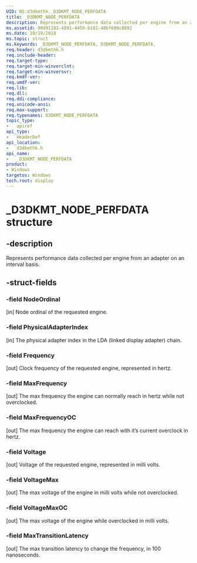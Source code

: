 ```yaml
---
UID: NS:d3dkmthk._D3DKMT_NODE_PERFDATA
title: _D3DKMT_NODE_PERFDATA
description: Represents performance data collected per engine from an adapter on an interval basis.
ms.assetid: 90d91283-4891-4459-b182-40bf600c8b92
ms.date: 10/19/2018
ms.topic: struct
ms.keywords: _D3DKMT_NODE_PERFDATA, D3DKMT_NODE_PERFDATA,
req.header: d3dkmthk.h
req.include-header:
req.target-type:
req.target-min-winverclnt:
req.target-min-winversvr:
req.kmdf-ver:
req.umdf-ver:
req.lib:
req.dll:
req.ddi-compliance:
req.unicode-ansi:
req.max-support:
req.typenames: D3DKMT_NODE_PERFDATA
topic_type:
-	apiref
api_type:
-	HeaderDef
api_location:
-	d3dkmthk.h
api_name:
-	_D3DKMT_NODE_PERFDATA
product: 
- Windows
targetos: Windows
tech.root: display
---
```


# _D3DKMT_NODE_PERFDATA structure

## -description

Represents performance data collected per engine from an adapter on an interval basis.

## -struct-fields

### -field NodeOrdinal

[in] Node ordinal of the requested engine.

### -field PhysicalAdapterIndex

[in] The physical adapter index in the LDA (linked display adapter) chain.

### -field Frequency

[out] Clock frequency of the requested engine, represented in hertz.

### -field MaxFrequency

[out] The max frequency the engine can normally reach in hertz while not overclocked.

### -field MaxFrequencyOC

[out] The max frequency the engine can reach with it’s current overclock in hertz.

### -field Voltage

[out] Voltage of the requested engine, represented in milli volts.

### -field VoltageMax

[out] The max voltage of the engine in milli volts while not overclocked.

### -field VoltageMaxOC

[out] The max voltage of the engine while overclocked in milli volts.

### -field MaxTransitionLatency

[out] The max transition latency to change the frequency, in 100 nanoseconds.
